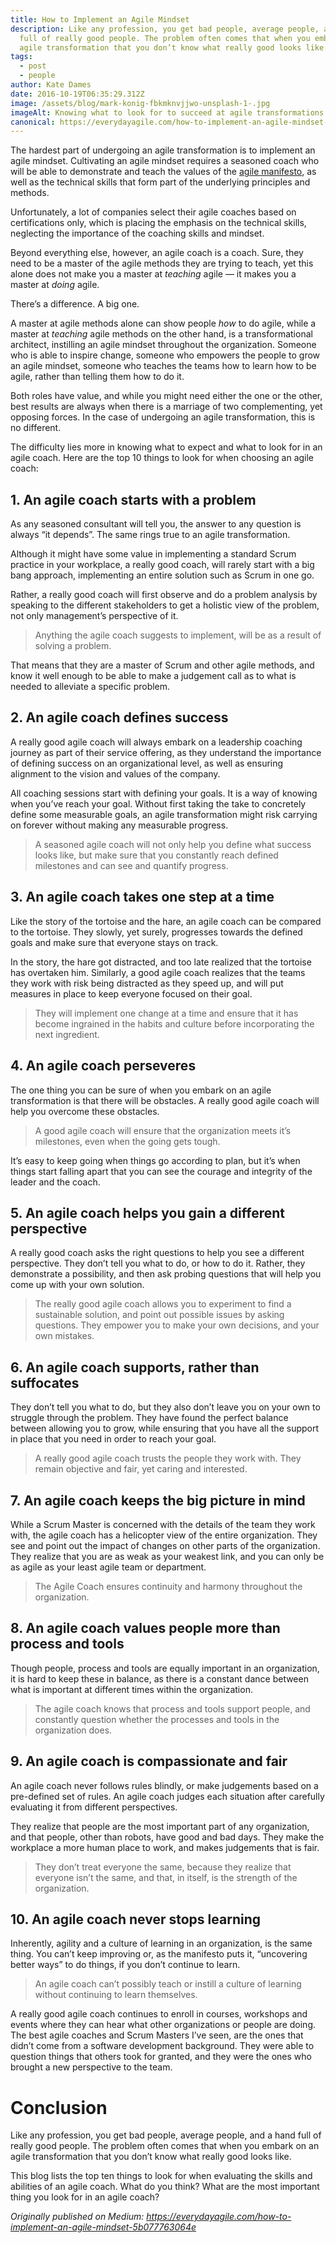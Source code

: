 ```yaml
---
title: How to Implement an Agile Mindset
description: Like any profession, you get bad people, average people, and a hand
  full of really good people. The problem often comes that when you embark on an
  agile transformation that you don’t know what really good looks like.
tags:
  - post
  - people
author: Kate Dames
date: 2016-10-19T06:35:29.312Z
image: /assets/blog/mark-konig-fbkmknvjjwo-unsplash-1-.jpg
imageAlt: Knowing what to look for to succeed at agile transformations
canonical: https://everydayagile.com/how-to-implement-an-agile-mindset-5b077763064e
---
```

The hardest part of undergoing an agile transformation is to implement an agile mindset. Cultivating an agile mindset requires a seasoned coach who will be able to demonstrate and teach the values of the [agile manifesto](http://agilemanifesto.org/), as well as the technical skills that form part of the underlying principles and methods.

Unfortunately, a lot of companies select their agile coaches based on certifications only, which is placing the emphasis on the technical skills, neglecting the importance of the coaching skills and mindset.

Beyond everything else, however, an agile coach is a coach. Sure, they need to be a master of the agile methods they are trying to teach, yet this alone does not make you a master at *teaching* agile — it makes you a master at *doing* agile.

There’s a difference. A big one.

A master at agile methods alone can show people *how* to do agile, while a master at *teaching* agile methods on the other hand, is a transformational architect, instilling an agile mindset throughout the organization. Someone who is able to inspire change, someone who empowers the people to grow an agile mindset, someone who teaches the teams how to learn how to be agile, rather than telling them how to do it.

Both roles have value, and while you might need either the one or the other, best results are always when there is a marriage of two complementing, yet opposing forces. In the case of undergoing an agile transformation, this is no different.

The difficulty lies more in knowing what to expect and what to look for in an agile coach. Here are the top 10 things to look for when choosing an agile coach:

## 1. An agile coach starts with a problem

As any seasoned consultant will tell you, the answer to any question is always “it depends”. The same rings true to an agile transformation.

Although it might have some value in implementing a standard Scrum practice in your workplace, a really good coach, will rarely start with a big bang approach, implementing an entire solution such as Scrum in one go.

Rather, a really good coach will first observe and do a problem analysis by speaking to the different stakeholders to get a holistic view of the problem, not only management’s perspective of it.

> Anything the agile coach suggests to implement, will be as a result of solving a problem.

That means that they are a master of Scrum and other agile methods, and know it well enough to be able to make a judgement call as to what is needed to alleviate a specific problem.

## 2. An agile coach defines success

A really good agile coach will always embark on a leadership coaching journey as part of their service offering, as they understand the importance of defining success on an organizational level, as well as ensuring alignment to the vision and values of the company.

All coaching sessions start with defining your goals. It is a way of knowing when you’ve reach your goal. Without first taking the take to concretely define some measurable goals, an agile transformation might risk carrying on forever without making any measurable progress.

> A seasoned agile coach will not only help you define what success looks like, but make sure that you constantly reach defined milestones and can see and quantify progress.

## 3. An agile coach takes one step at a time

Like the story of the tortoise and the hare, an agile coach can be compared to the tortoise. They slowly, yet surely, progresses towards the defined goals and make sure that everyone stays on track.

In the story, the hare got distracted, and too late realized that the tortoise has overtaken him. Similarly, a good agile coach realizes that the teams they work with risk being distracted as they speed up, and will put measures in place to keep everyone focused on their goal.

> They will implement one change at a time and ensure that it has become ingrained in the habits and culture before incorporating the next ingredient.

## 4. An agile coach perseveres

The one thing you can be sure of when you embark on an agile transformation is that there will be obstacles. A really good agile coach will help you overcome these obstacles.

> A good agile coach will ensure that the organization meets it’s milestones, even when the going gets tough.

It’s easy to keep going when things go according to plan, but it’s when things start falling apart that you can see the courage and integrity of the leader and the coach.

## 5. An agile coach helps you gain a different perspective

A really good coach asks the right questions to help you see a different perspective. They don’t tell you what to do, or how to do it. Rather, they demonstrate a possibility, and then ask probing questions that will help you come up with your own solution.

> The really good agile coach allows you to experiment to find a sustainable solution, and point out possible issues by asking questions. They empower you to make your own decisions, and your own mistakes.

## 6. An agile coach supports, rather than suffocates

They don’t tell you what to do, but they also don’t leave you on your own to struggle through the problem. They have found the perfect balance between allowing you to grow, while ensuring that you have all the support in place that you need in order to reach your goal.

> A really good agile coach trusts the people they work with. They remain objective and fair, yet caring and interested.

## 7. An agile coach keeps the big picture in mind

While a Scrum Master is concerned with the details of the team they work with, the agile coach has a helicopter view of the entire organization. They see and point out the impact of changes on other parts of the organization. They realize that you are as weak as your weakest link, and you can only be as agile as your least agile team or department.

> The Agile Coach ensures continuity and harmony throughout the organization.

## 8. An agile coach values people more than process and tools

Though people, process and tools are equally important in an organization, it is hard to keep these in balance, as there is a constant dance between what is important at different times within the organization.

> The agile coach knows that process and tools support people, and constantly question whether the processes and tools in the organization does.

## 9. An agile coach is compassionate and fair

An agile coach never follows rules blindly, or make judgements based on a pre-defined set of rules. An agile coach judges each situation after carefully evaluating it from different perspectives.

They realize that people are the most important part of any organization, and that people, other than robots, have good and bad days. They make the workplace a more human place to work, and makes judgements that is fair.

> They don’t treat everyone the same, because they realize that everyone isn’t the same, and that, in itself, is the strength of the organization.

## 10. An agile coach never stops learning

Inherently, agility and a culture of learning in an organization, is the same thing. You can’t keep improving or, as the manifesto puts it, “uncovering better ways” to do things, if you don’t continue to learn.

> An agile coach can’t possibly teach or instill a culture of learning without continuing to learn themselves.

A really good agile coach continues to enroll in courses, workshops and events where they can hear what other organizations or people are doing. The best agile coaches and Scrum Masters I’ve seen, are the ones that didn’t come from a software development background. They were able to question things that others took for granted, and they were the ones who brought a new perspective to the team.

# Conclusion

Like any profession, you get bad people, average people, and a hand full of really good people. The problem often comes that when you embark on an agile transformation that you don’t know what really good looks like.

This blog lists the top ten things to look for when evaluating the skills and abilities of an agile coach. What do you think? What are the most important thing you look for in an agile coach?





*Originally published on Medium: https://everydayagile.com/how-to-implement-an-agile-mindset-5b077763064e*